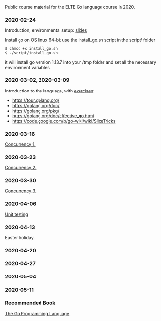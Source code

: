 Public course material for the ELTE Go language course in 2020.

### 2020-02-24
Introduction, environmental setup: [slides](start.pdf)

Install go on OS linux 64-bit use the install_go.sh script in the script/ folder

```shell
$ chmod +x install_go.sh
$ ./script/install_go.sh
```

it will install go version 1.13.7 into your /tmp folder and set all the necessary environment variables

### 2020-03-02, 2020-03-09
Introduction to the language, with [exercises](intro/README.md):

  - https://tour.golang.org/
  - https://golang.org/doc/
  - https://golang.org/pkg/
  - https://golang.org/doc/effective_go.html
  - https://code.google.com/p/go-wiki/wiki/SliceTricks

### 2020-03-16

[Concurrency 1.](concurrency/concurrency-1.pdf)

### 2020-03-23 

[Concurrency 2.](concurrency/concurrency-2.pdf)

### 2020-03-30

[Concurrency 3.](concurrency/concurrency-3.pdf)

### 2020-04-06

[Unit testing](testing/testing.pdf)

### 2020-04-13

Easter holiday.

### 2020-04-20

### 2020-04-27

### 2020-05-04

### 2020-05-11

### Recommended Book

[The Go Programming Language](https://www.amazon.de/Programming-Language-Addison-Wesley-Professional-Computing-ebook/dp/B0184N7WWS)

